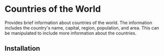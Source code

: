 # Countries of the World
Provides brief information about countries of the world. The information includes the country's name, capital, region, population, and area.
This can be manipulated to include more information about the countries.

## Installation


